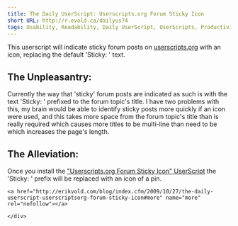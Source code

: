```yaml
---
title: The Daily UserScript: Userscripts.org Forum Sticky Icon
short URL: http://r.evold.ca/dailyus74
tags: Usability, Readability, Daily UserScript, UserScripts, Productivity
---
```

This userscript will indicate sticky forum posts on <a title="userscripts.org" rel="external nofollow" rev="vote-against" target="_blank" href="http://userscripts.org">userscripts.org</a> with an icon, replacing the default 'Sticky: ' text. 
</p>

<h2>The Unpleasantry:</h2>
<p>
Currently the way that 'sticky' forum posts are indicated as such is with the text 'Sticky: ' prefixed to the forum topic's title. I have two problems with this, my brain would be able to identify sticky posts more quickly if an icon were used, and this takes more space from the forum topic's title than is really required which causes more titles to be multi-line than need to be which increases the page's length.
</p>

<h2>The Alleviation:</h2>
<p>
Once you install the <a href="http://userscripts.org/scripts/show/60424" title="Userscripts.org Forum Sticky Icon" rel="external" target="_blank" rev="vote-for">"Userscripts.org Forum Sticky Icon" UserScript</a> the 'Sticky: ' prefix will be replaced with an icon of a pin.
</p>

  	<a href="http://erikvold.com/blog/index.cfm/2009/10/27/the-daily-userscript-userscriptsorg-forum-sticky-icon#more" name="more" rel="nofollow"></a>
		
	</div>
	
<script type="text/javascript">
google_ad_client = "pub-5964377618444056";
google_ad_slot = "9885673634";
google_ad_width = 468;
google_ad_height = 60;
</script>
<script type="text/javascript" src="http://pagead2.googlesyndication.com/pagead/show_ads.js"></script><ins style="display:inline-table;border:none;height:60px;margin:0;padding:0;position:relative;visibility:visible;width:468px">
